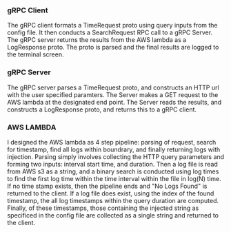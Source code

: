 ### gRPC Client
The gRPC client formats a TimeRequest proto using query inputs from the config file. It then conducts a SearchRequest RPC
call to a gRPC Server. The gRPC server returns the results from the AWS lambda as a LogResponse proto. The proto is
parsed and the final results are logged to the terminal screen.

### gRPC Server
The gRPC server parses a TimeRequest proto, and constructs an HTTP url with the user specified paramters. The Server
makes a GET request to the AWS lambda at the designated end point. The Server reads the results, and constructs a
LogResponse proto, and returns this to a gRPC client.

### AWS LAMBDA
I designed the AWS lambda as 4 step pipeline: parsing of request, search for timestamp, find all logs within boundrary, 
and finally returning logs with injection. Parsing  simply involves collecting the HTTP query parameters and forming 
two inputs: interval start time, and duration. Then a log file is read from AWS s3 as a string, and a binary search is
conducted using log times to find the first log time within the time interval within the file in log(N) time. If no time
stamp exists, then the pipeline ends and "No Logs Found" is returned to the client. If a log file does exist, using the
index of the found timestamp, the all log timestamps within the query duration are computed. Finally, of these timestamps,
those containing the injected string as specificed in the config file are collected as a single string and returned to 
the client.